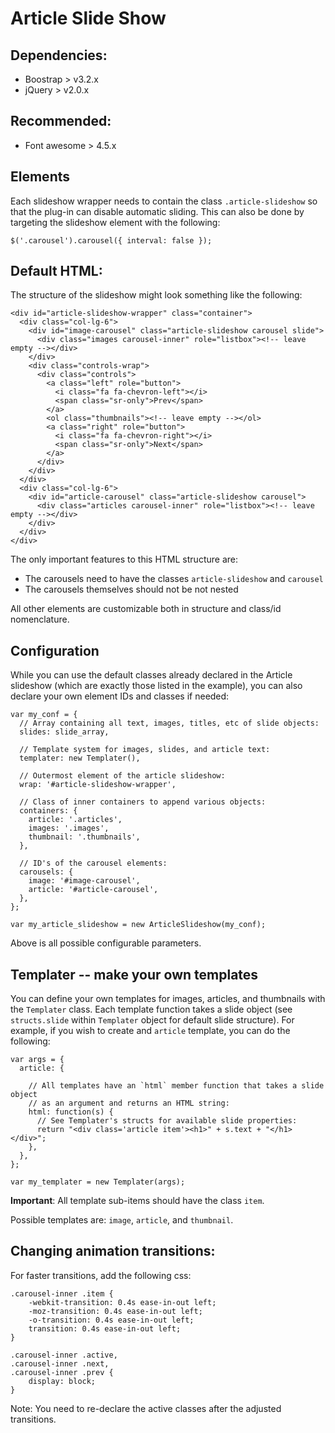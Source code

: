 # Article Slide Show

## Dependencies:

- Boostrap > v3.2.x
- jQuery > v2.0.x


## Recommended:

- Font awesome > 4.5.x

## Elements

Each slideshow wrapper needs to contain the class `.article-slideshow` so that the plug-in can disable automatic sliding. This can also be done by targeting the slideshow element with the following:

    $('.carousel').carousel({ interval: false });

## Default HTML:

The structure of the slideshow might look something like the following:

    <div id="article-slideshow-wrapper" class="container">
      <div class="col-lg-6">
        <div id="image-carousel" class="article-slideshow carousel slide">
          <div class="images carousel-inner" role="listbox"><!-- leave empty --></div>
        </div>
        <div class="controls-wrap">
          <div class="controls">
            <a class="left" role="button">
              <i class="fa fa-chevron-left"></i>
              <span class="sr-only">Prev</span>
            </a>
            <ol class="thumbnails"><!-- leave empty --></ol>
            <a class="right" role="button">
              <i class="fa fa-chevron-right"></i>
              <span class="sr-only">Next</span>
            </a>
          </div>
        </div>
      </div>
      <div class="col-lg-6">
        <div id="article-carousel" class="article-slideshow carousel">
          <div class="articles carousel-inner" role="listbox"><!-- leave empty --></div>
        </div>
      </div>
    </div>

The only important features to this HTML structure are:

- The carousels need to have the classes `article-slideshow` and `carousel`
- The carousels themselves should not be not nested

All other elements are customizable both in structure and class/id nomenclature.

## Configuration

While you can use the default classes already declared in the Article slideshow (which are exactly those listed in the example), you can also declare your own element IDs and classes if needed:

    var my_conf = {
      // Array containing all text, images, titles, etc of slide objects:
      slides: slide_array,

      // Template system for images, slides, and article text:
      templater: new Templater(),

      // Outermost element of the article slideshow:
      wrap: '#article-slideshow-wrapper',

      // Class of inner containers to append various objects:
      containers: {
        article: '.articles',
        images: '.images',
        thumbnail: '.thumbnails',
      },

      // ID's of the carousel elements:
      carousels: {
        image: '#image-carousel',
        article: '#article-carousel',
      },
    };

    var my_article_slideshow = new ArticleSlideshow(my_conf);

Above is all possible configurable parameters.

## Templater -- make your own templates

You can define your own templates for images, articles, and thumbnails with the `Templater` class. Each template function takes a slide object (see `structs.slide` within `Templater` object for default slide structure). For example, if you wish to create and `article` template, you can do the following:

    var args = {
      article: {

        // All templates have an `html` member function that takes a slide object
        // as an argument and returns an HTML string:
        html: function(s) {
          // See Templater's structs for available slide properties:
          return "<div class='article item'><h1>" + s.text + "</h1></div>";
        },
      },
    };

    var my_templater = new Templater(args);

**Important**: All template sub-items should have the class `item`.

Possible templates are: `image`, `article`, and `thumbnail`.

## Changing animation transitions:

For faster transitions, add the following css:

	.carousel-inner .item {
		-webkit-transition: 0.4s ease-in-out left;
		-moz-transition: 0.4s ease-in-out left;
		-o-transition: 0.4s ease-in-out left;
		transition: 0.4s ease-in-out left;
	}

	.carousel-inner .active,
	.carousel-inner .next,
	.carousel-inner .prev {
		display: block;
	}

Note: You need to re-declare the active classes after the adjusted transitions.
